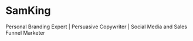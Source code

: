 # SamKing
Personal Branding Expert | Persuasive Copywriter | Social Media and Sales Funnel Marketer
